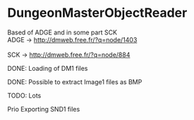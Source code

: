 # DungeonMasterObjectReader
Based of ADGE and in some part SCK
<br>ADGE -> http://dmweb.free.fr/?q=node/1403</br>
<br>SCK -> http://dmweb.free.fr/?q=node/884</br>

DONE: Loading of DM1 files

DONE: Possible to extract Image1 files as BMP

TODO: Lots

Prio Exporting SND1 files
